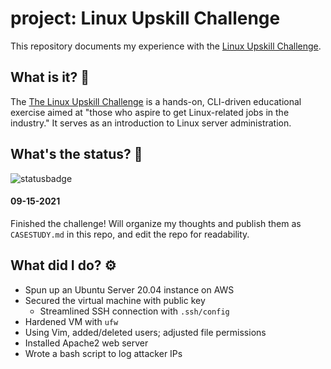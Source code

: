 # project: Linux Upskill Challenge
This repository documents my experience with the [Linux Upskill Challenge](https://github.com/livialima/linuxupskillchallenge).

## What is it? 🤔
The [The Linux Upskill Challenge](https://linuxupskillchallenge.org/) is a hands-on, CLI-driven educational exercise aimed at "those who aspire to get Linux-related jobs in the industry." It serves as an introduction to Linux server administration.

## What's the status? 🚦
![statusbadge](https://img.shields.io/badge/status-in--progress-blue?style=for-the-badge)
<!-- ![statusbadge](https://img.shields.io/badge/status-completed-success?style=for-the-badge) -->

#### 09-15-2021 
Finished the challenge! Will organize my thoughts and publish them as `CASESTUDY.md` in this repo, and edit the repo for readability.

## What did I do? ⚙️
- Spun up an Ubuntu Server 20.04 instance on AWS
- Secured the virtual machine with public key
  - Streamlined SSH connection with `.ssh/config`
- Hardened VM with `ufw`
- Using Vim, added/deleted users; adjusted file permissions
- Installed Apache2 web server
- Wrote a bash script to log attacker IPs
